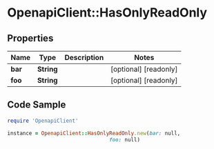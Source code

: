# OpenapiClient::HasOnlyReadOnly

## Properties

Name | Type | Description | Notes
------------ | ------------- | ------------- | -------------
**bar** | **String** |  | [optional] [readonly] 
**foo** | **String** |  | [optional] [readonly] 

## Code Sample

```ruby
require 'OpenapiClient'

instance = OpenapiClient::HasOnlyReadOnly.new(bar: null,
                                 foo: null)
```


